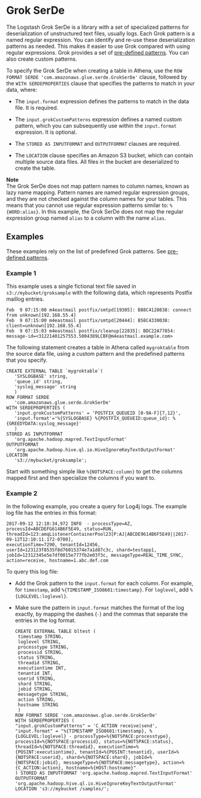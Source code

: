 # Grok SerDe<a name="grok"></a>

The Logstash Grok SerDe is a library with a set of specialized patterns for deserialization of unstructured text files, usually logs\. Each Grok pattern is a named regular expression\. You can identify and re\-use these deserialization patterns as needed\. This makes it easier to use Grok compared with using regular expressions\. Grok provides a set of [pre\-defined patterns](https://github.com/elastic/logstash/blob/v1.4.2/patterns/grok-patterns)\. You can also create custom patterns\.

To specify the Grok SerDe when creating a table in Athena, use the `ROW FORMAT SERDE 'com.amazonaws.glue.serde.GrokSerDe'` clause, followed by the `WITH SERDEPROPERTIES` clause that specifies the patterns to match in your data, where:

+ The `input.format` expression defines the patterns to match in the data file\. It is required\.

+ The `input.grokCustomPatterns` expression defines a named custom pattern, which you can subsequently use within the `input.format` expression\. It is optional\.

+ The `STORED AS INPUTFORMAT` and `OUTPUTFORMAT` clauses are required\.

+ The `LOCATION` clause specifies an Amazon S3 bucket, which can contain multiple source data files\. All files in the bucket are deserialized to create the table\.

**Note**  
The Grok SerDe does not map pattern names to column names, known as lazy name mapping\. Pattern names are named regular expression groups, and they are not checked against the column names for your tables\. This means that you cannot use regular expression patterns similar to: `%{WORD:alias}`\. In this example, the Grok SerDe does not map the regular expression group named ``alias`` to a column with the name ``alias``\. 

## Examples<a name="examples"></a>

These examples rely on the list of predefined Grok patterns\. See [pre\-defined patterns](https://github.com/elastic/logstash/blob/v1.4.2/patterns/grok-patterns)\.

### Example 1<a name="example-1"></a>

This example uses a single fictional text file saved in `s3://mybucket/groksample` with the following data, which represents Postfix maillog entries\.

```
Feb  9 07:15:00 m4eastmail postfix/smtpd[19305]: B88C4120838: connect from unknown[192.168.55.4]
Feb  9 07:15:00 m4eastmail postfix/smtpd[20444]: B58C4330038: client=unknown[192.168.55.4]
Feb  9 07:15:03 m4eastmail postfix/cleanup[22835]: BDC22A77854: message-id=<31221401257553.5004389LCBF@m4eastmail.example.com>
```

The following statement creates a table in Athena called `mygroktable` from the source data file, using a custom pattern and the predefined patterns that you specify\.

```
CREATE EXTERNAL TABLE `mygroktable`(
   'SYSLOGBASE' string,
   'queue_id' string,
   'syslog_message' string
   )
ROW FORMAT SERDE
   'com.amazonaws.glue.serde.GrokSerDe'
WITH SERDEPROPERTIES (
   'input.grokCustomPatterns' = 'POSTFIX_QUEUEID [0-9A-F]{7,12}',
   'input.format'='%{SYSLOGBASE} %{POSTFIX_QUEUEID:queue_id}: %{GREEDYDATA:syslog_message}'
   )
STORED AS INPUTFORMAT
   'org.apache.hadoop.mapred.TextInputFormat'
OUTPUTFORMAT
   'org.apache.hadoop.hive.ql.io.HiveIgnoreKeyTextOutputFormat'
LOCATION
   's3://mybucket/groksample';
```

Start with something simple like `%{NOTSPACE:column}` to get the columns mapped first and then specialize the columns if you want to\.

### Example 2<a name="example-2"></a>

In the following example, you create a query for Log4j logs\. The example log file has the entries in this format:

```
2017-09-12 12:10:34,972 INFO  - processType=AZ, processId=ABCDEFG614B6F5E49, status=RUN,
threadId=123:amqListenerContainerPool23[P:AJ|ABCDE9614B6F5E49||2017-09-12T12:10:11.172-0700],
executionTime=7290, tenantId=12456, userId=123123f8535f8d76015374e7a1d87c3c, shard=testapp1,
jobId=12312345e5e7df0015e777fb2e03f3c, messageType=REAL_TIME_SYNC,
action=receive, hostname=1.abc.def.com
```

To query this log file:

+ Add the Grok pattern to the `input.format` for each column\. For example, for `timestamp`, add `%{TIMESTAMP_ISO8601:timestamp}`\. For `loglevel`, add `%{LOGLEVEL:loglevel}`\.

+ Make sure the pattern in `input.format` matches the format of the log exactly, by mapping the dashes \(`-`\) and the commas that separate the entries in the log format\.

  ```
  CREATE EXTERNAL TABLE bltest (
   timestamp STRING,
   loglevel STRING,
   processtype STRING,
   processid STRING,
   status STRING,
   threadid STRING,
   executiontime INT,
   tenantid INT,
   userid STRING,
   shard STRING,
   jobid STRING,
   messagetype STRING,
   action STRING,
   hostname STRING
   )
  ROW FORMAT SERDE 'com.amazonaws.glue.serde.GrokSerDe'
  WITH SERDEPROPERTIES (
  "input.grokCustomPatterns" = 'C_ACTION receive|send',
  "input.format" = "%{TIMESTAMP_ISO8601:timestamp}, %{LOGLEVEL:loglevel} - processType=%{NOTSPACE:processtype}, processId=%{NOTSPACE:processid}, status=%{NOTSPACE:status}, threadId=%{NOTSPACE:threadid}, executionTime=%{POSINT:executiontime}, tenantId=%{POSINT:tenantid}, userId=%{NOTSPACE:userid}, shard=%{NOTSPACE:shard}, jobId=%{NOTSPACE:jobid}, messageType=%{NOTSPACE:messagetype}, action=%{C_ACTION:action}, hostname=%{HOST:hostname}"
  ) STORED AS INPUTFORMAT 'org.apache.hadoop.mapred.TextInputFormat'
  OUTPUTFORMAT 'org.apache.hadoop.hive.ql.io.HiveIgnoreKeyTextOutputFormat'
  LOCATION 's3://mybucket /samples/';
  ```